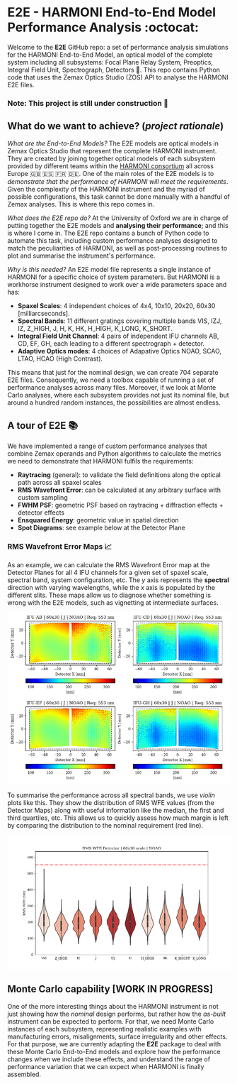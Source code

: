# E2E - HARMONI End-to-End Model Performance Analysis :octocat:

Welcome to the **E2E** GitHub repo: a set of performance analysis simulations for the HARMONI End-to-End Model, an optical model of the complete system including all subsystems: Focal Plane Relay System, Preoptics, Integral Field Unit, Spectrograph, Detectors :telescope:. This repo contains Python code that uses the Zemax Optics Studio (ZOS) API to analyse the HARMONI E2E files.

### Note: This project is still under construction 🚧

## What do we want to achieve? (*project rationale*)

*What are the End-to-End Models?* The E2E models are optical models in Zemax Optics Studio that represent the complete HARMONI instrument. They are created by joining together optical models of each subsystem provided by different teams within the [HARMONI consortium](https://auditore.cab.inta-csic.es/harmoni/consortium/) all across Europe :gb: :es: :fr: :de:. One of the main roles of the E2E models is to _demonstrate that the performance of HARMONI will meet the requirements_. Given the complexity of the HARMONI instrument and the myriad of possible configurations, this task cannot be done manually with a handful of Zemax analyses. This is where this repo comes in.

*What does the E2E repo do?* At the University of Oxford we are in charge of putting together the E2E models and **analysing their performance**; and this is where I come in. The E2E repo contains a bunch of Python code to automate this task, including custom performance analyses designed to match the peculiarities of HARMONI, as well as post-processing routines to plot and summarise the instrument's performance.

*Why is this needed?* An E2E model file represents a single instance of HARMONI for a specific choice of system parameters. But HARMONI is a workhorse instrument designed to work over a wide parameters space and has:

* **Spaxel Scales**: 4 independent choices of 4x4, 10x10, 20x20, 60x30 [milliarcseconds].
* **Spectral Bands**: 11 different gratings covering multiple bands VIS, IZJ, IZ, Z_HIGH, J, H, K, HK, H_HIGH, K_LONG, K_SHORT.
* **Integral Field Unit Channel**: 4 pairs of independent IFU channels AB, CD, EF, GH, each leading to a different spectrograph + detector.
* **Adaptive Optics modes**: 4 choices of Adapative Optics NOAO, SCAO, LTAO, HCAO (High Contrast).

This means that just for the nominal design, we can create 704 separate E2E files. Consequently, we need a toolbox capable of running a set of performance analyses across many files. Moreover, if we look at Monte Carlo analyses, where each subsystem provides not just its nominal file, but around a hundred random instances, the possibilities are almost endless.

## A tour of E2E :books:

We have implemented a range of custom performance analyses that combine Zemax operands and Python algorithms to calculate the metrics we need to demonstrate that HARMONI fulfils the requirements:

* **Raytracing** (general): to validate the field definitions along the optical path across all spaxel scales
* **RMS Wavefront Error**: can be calculated at any arbitrary surface with custom sampling
* **FWHM PSF**: geometric PSF based on raytracing + diffraction effects + detector effects
* **Ensquared Energy**: geometric value in spatial direction
* **Spot Diagrams**: see example below at the Detector Plane

### RMS Wavefront Error Maps :chart_with_upwards_trend:
As an example, we can calculate the RMS Wavefront Error map at the Detector Planes for all 4 IFU channels for a given set of spaxel scale, spectral band, system configuration, etc. The _y_ axis represents the **spectral** direction with varying wavelengths, while the _x_ axis is populated by the different slits. These maps allow us to diagnose whether something is wrong with the E2E models, such as vignetting at intermediate surfaces.

![RMS WFE](images/RMS.png?raw=true)

To summarise the performance across all spectral bands, we use _violin_ plots like this. They show the distribution of RMS WFE values (from the Detector Maps) along with useful information like the median, the first and third quartiles, etc. This allows us to quickly assess how much margin is left by comparing the distribution to the nominal requirement (red line).

![Violin](images/violin.png?raw=true "Violin")

## Monte Carlo capability [**WORK IN PROGRESS**]

One of the more interesting things about the HARMONI instrument is not just showing how the *nominal* design performs, but rather how the *as-built* instrument can be expected to perform. For that, we need Monte Carlo instances of each subsystem, representing realistic examples with manufacturing errors, misalignments, surface irregularity and other effects. For that purpose, we are currently adapting the **E2E** package to deal with these Monte Carlo End-to-End models and explore how the performance changes when we include these effects, and understand the range of performance variation that we can expect when HARMONI is finally assembled. 
